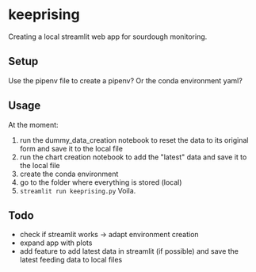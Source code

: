 # keeprising

Creating a local streamlit web app for sourdough monitoring. 

## Setup
Use the pipenv file to create a pipenv?
Or the conda environment yaml?

## Usage
At the moment:
1. run the dummy_data_creation notebook to reset the data to its original form and save it to the local file 
2. run the chart creation notebook to add the "latest" data and save it to the local file
3. create the conda environment
4. go to the folder where everything is stored (local)
5. `streamlit run keeprising.py`
Voila. 

## Todo
* check if streamlit works -> adapt environment creation
* expand app with plots
* add feature to add latest data in streamlit (if possible) and save the latest feeding data to local files
